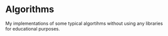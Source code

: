 # Algorithms

My implementations of some typical algortihms without using any libraries for educational purposes. 

